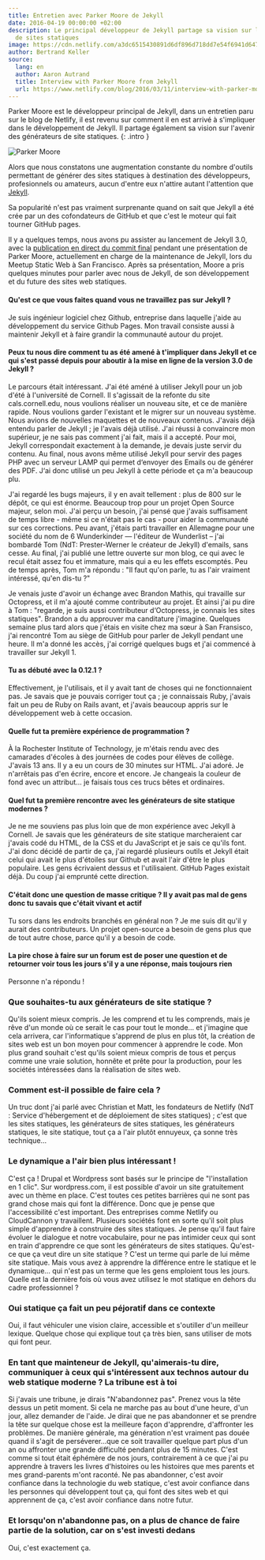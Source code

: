 ```yaml
---
title: Entretien avec Parker Moore de Jekyll
date: 2016-04-19 00:00:00 +02:00
description: Le principal développeur de Jekyll partage sa vision sur les générateurs
  de sites statiques
image: https://cdn.netlify.com/a3dc6515430891d6df896d718dd7e54f6941d647/99084/uploads/parker-moore-jekyll.jpg
author: Bertrand Keller
source:
  lang: en
  author: Aaron Autrand
  title: Interview with Parker Moore from Jekyll
  url: https://www.netlify.com/blog/2016/03/11/interview-with-parker-moore-from-jekyll
---
```


Parker Moore est le développeur principal de Jekyll, dans un entretien paru sur
le blog de Netlify, il est revenu sur comment il en est arrivé à s'impliquer
dans le développement de Jekyll. Il partage également sa vision sur l'avenir des
générateurs de site statiques.
{: .intro }

<img src="{{ page.image }}" alt="Parker Moore">

Alors que nous constatons une augmentation constante du nombre d'outils
permettant de générer des sites statiques à destination des développeurs,
profesionnels ou amateurs, aucun d'entre eux n'attire autant l'attention que
[Jekyll](https://jekyllrb.com/).

Sa popularité n'est pas vraiment surprenante quand on sait que Jekyll a été crée
par un des cofondateurs de GitHub et que c'est le moteur qui fait tourner GitHub
pages.

Il y a quelques temps, nous avons pu assister au lancement de Jekyll 3.0, avec
la [publication en direct du commit
final](https://youtu.be/sPZK8w55cBQ?t=37m58s) pendant une présentation de Parker
Moore, actuellement en charge de la maintenance de Jekyll, lors du Meetup Static
Web à San Francisco. Après sa présentation, Moore a pris quelques minutes pour
parler avec nous de Jekyll, de son développement et du future des sites web
statiques.

#### Qu'est ce que vous faites quand vous ne travaillez pas sur Jekyll ?

Je suis ingénieur logiciel chez Github, entreprise dans laquelle j'aide au
développement du service Github Pages. Mon travail consiste aussi à maintenir
Jekyll et à faire grandir la communauté autour du projet.

#### Peux tu nous dire comment tu as été amené à t'impliquer dans Jekyll et ce qui s'est passé depuis pour aboutir à la mise en ligne de la version 3.0 de Jekyll ?

Le parcours était intéressant. J'ai été améné à utiliser Jekyll pour un job
d'été à l'université de Cornell. Il s'agissait de la refonte du site
cals.cornell.edu, nous voulions réaliser un nouveau site, et ce de manière
rapide. Nous voulions garder l'existant et le migrer sur un nouveau système.
Nous avions de nouvelles maquettes et de nouveaux contenus. J'avais déjà entendu
parler de Jekyll ; je l'avais déjà utilisé. J'ai réussi à convaincre mon
supérieur, je ne sais pas comment j'ai fait, mais il a accepté. Pour moi, Jekyll
correspondait exactement à la demande, je devais juste servir du contenu. Au
final, nous avons même utilisé Jekyll pour servir des pages PHP avec un serveur
LAMP qui permet d‘envoyer des Emails ou de générer des PDF. J‘ai donc utilisé un
peu Jekyll à cette période et ça m'a beaucoup plu.

J'ai regardé les bugs majeurs, il y en avait tellement : plus de 800 sur le
dépôt, ce qui est énorme. Beaucoup trop pour un projet Open Source majeur, selon
moi. J'ai perçu un besoin, j'ai pensé que j'avais suffisament de temps libre -
même si ce n'était pas le cas -  pour aider la communauté sur ces corrections.
Peu avant, j'étais parti travailler en Allemagne pour une société du nom de 6
Wunderkinder — l'éditeur de Wunderlist – j'ai bombardé Tom (NdT: Prester-Werner
le créateur de Jekyll) d'emails, sans cesse. Au final, j'ai publié une lettre
ouverte sur mon blog, ce qui avec le recul était assez fou et immature, mais qui
a eu les effets escomptés. Peu de temps après, Tom m'a répondu : "Il faut qu'on
parle, tu as l'air vraiment intéressé, qu'en dis-tu ?"

Je venais juste d'avoir un échange avec Brandon Mathis, qui travaille sur
Octopress, et il m'a ajouté comme contributeur au projet. Et ainsi j'ai pu dire
à Tom : "regarde, je suis aussi contributeur d‘Octopress, je connais les sites
statiques". Brandon a du approuver ma canditature j'imagine. Quelques semaine
plus tard alors que j'étais en visite chez ma sœur à San Fransisco, j'ai
rencontré Tom au siège de GitHub pour parler de Jekyll pendant une heure. Il m'a
donné les accès, j'ai corrigé quelques bugs et j'ai commencé à travailler sur
Jekyll 1.

#### Tu as débuté avec la 0.12.1 ?

Effectivement, je l'utilisais, et il y avait tant de choses qui ne
fonctionnaient pas. Je savais que je pouvais corriger tout ça ; je connaissais
Ruby, j'avais fait un peu de Ruby on Rails avant, et j'avais beaucoup appris sur
le développement web à cette occasion.

#### Quelle fut ta première expérience de programmation ?

À la Rochester Institute of Technology, je m'étais rendu avec des camarades
d'écoles à des journées de codes pour élèves de collège. J'avais 13 ans. Il y a
eu un cours de 30 minutes sur HTML. J'ai adoré. Je n'arrêtais pas d'en écrire,
encore et encore. Je changeais la couleur de fond avec un attribut… je faisais
tous ces trucs bêtes et ordinaires.

#### Quel fut ta première rencontre avec les générateurs de site statique modernes ?

Je ne me souviens pas plus loin que de mon expérience avec Jekyll à Cornell. Je
savais que les générateurs de site statique marcheraient car j'avais codé du
HTML, de la CSS et du JavaScript et je sais ce qu'ils font. J'ai donc décidé de
partir de ça, j'ai regardé plusieurs outils et Jekyll était celui qui avait le
plus d'étoiles sur Github et avait l'air d'être le plus populaire. Les gens
écrivaient dessus et l'utilisaient. GitHub Pages existait déjà. Du coup j'ai
emprunté cette direction.

#### C'était donc une question de masse critique ? Il y avait pas mal de gens donc tu savais que c'était vivant et actif

Tu sors dans les endroits branchés en général non ? Je me suis dit qu'il y
aurait des contributeurs. Un projet open-source a besoin de gens plus que de
tout autre chose, parce qu'il y a besoin de code.

#### La pire chose à faire sur un forum est de poser une question et de retourner voir tous les jours s'il y a une réponse, mais toujours rien

Personne n'a répondu !

### Que souhaites-tu aux générateurs de site statique ?

Qu'ils soient mieux compris. Je les comprend et tu les comprends, mais je rêve
d'un monde où ce serait le cas pour tout le monde… et j'imagine que cela
arrivera, car   l'informatique s'apprend de plus en plus tôt, la création de
sites web est un bon moyen pour commencer à apprendre le code. Mon plus grand
souhait c'est qu'ils soient mieux compris de tous et perçus comme une vraie
solution, honnête et prête pour la production, pour les sociétés intéressées
dans la réalisation de sites web.

### Comment est-il possible de faire cela ?

Un truc dont j'ai parlé avec Christian et Matt, les fondateurs de Netlify (NdT :
Service d'hébergement et de déploiement de sites statiques) ; c'est que les
sites statiques, les générateurs de sites statiques, les générateurs statiques,
le site statique, tout ça a l'air plutôt ennuyeux, ça sonne très technique…

### Le dynamique a l'air bien plus intéressant !

C'est ça ! Drupal et Wordpress sont basés sur le principe de "l'installation en
1 clic". Sur wordpress.com, il est possible d'avoir un site gratuitement avec un
thème en place. C'est toutes ces petites barrières qui ne sont pas grand chose
mais qui font la différence. Donc que je pense que l'accessibilité c'est
important. Des entreprises comme Netlify ou CloudCannon y travaillent. Plusieurs
sociétés font en sorte qu'il soit plus simple d'apprendre à construire des sites
statiques. Je pense qu'il faut faire évoluer le dialogue et notre vocabulaire,
pour ne pas intimider ceux qui sont en train d'apprendre ce que sont les
générateurs de sites statiques. Qu'est-ce que ça veut dire un site statique ?
C'est un terme qui parle de lui même site statique. Mais vous avez à apprendre
la différence entre le statique et le dynamique… qui n'est pas un terme que les
gens emploient tous les jours. Quelle est la dernière fois où vous avez utilisez
le mot statique en dehors du cadre professionnel ?

### Oui statique ça fait un peu péjoratif dans ce contexte

Oui, il faut véhiculer une vision claire, accessible et s'outiller d'un meilleur
lexique. Quelque chose qui explique tout ça très bien, sans utiliser de mots qui
font peur.

### En tant que mainteneur de Jekyll, qu'aimerais-tu dire, communiquer à ceux qui s'intéressent aux technos autour du web statique moderne ? La tribune est à toi

Si j'avais une tribune, je dirais "N'abandonnez pas". Prenez  vous la tête
dessus un petit moment. Si cela ne marche pas au bout d'une heure, d'un jour,
allez demander de l'aide. Je dirai que ne pas abandonner et se prendre la tête
sur quelque chose est la meilleure façon d'apprendre, d'affronter les problèmes.
De manière générale, ma génération n'est vraiment pas douée quand il s'agit de
perséverer…que ce soit travailler quelque part plus d'un an ou affronter une
grande difficulté pendant plus de 15 minutes. C'est comme si tout était éphémère
de nos jours, contrairement à ce que j'ai pu apprendre à travers les livres
d'histoires ou les histoires que mes parents et mes grand-parents m'ont raconté.
Ne pas abandonner, c'est avoir confiance dans la technologie du web statique,
c'est avoir confiance dans les personnes qui développent tout ça, qui font des
sites web et qui apprennent de ça, c'est avoir confiance dans notre futur.

### Et lorsqu'on n'abandonne pas, on a plus de chance de faire partie de la solution, car on s'est investi dedans

Oui, c'est exactement ça.

